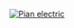 [![Pian electric](https://img.youtube.com/vi/p7ay5NSMkBY/0.jpg)](https://www.youtube.com/watch?v=p7ay5NSMkBY "Pian electric")

